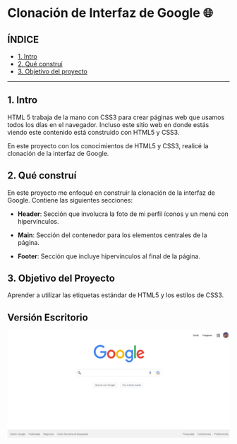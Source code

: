 # Clonación de Interfaz de Google 🌐


## ÍNDICE 
* [1. Intro](https://github.com/dianamartinezrodri/ClonInterfazDeGoogle/blob/main/README.md#1-intro)
* [2. Qué construí](https://github.com/dianamartinezrodri/ClonInterfazDeGoogle/blob/main/README.md#2-qu%C3%A9-constru%C3%AD)
* [3. Objetivo del proyecto](https://github.com/dianamartinezrodri/ClonInterfazDeGoogle/blob/main/README.md#3-objetivo-del-proyecto)

****

## 1. Intro
HTML 5 trabaja de la mano con CSS3 para crear páginas web que usamos todos los días en el navegador. Incluso este sitio web en donde estás viendo este contenido está construido con HTML5 y CSS3.

En este proyecto con los conocimientos de HTML5 y CSS3, realicé la clonación de la interfaz de Google.

## 2. Qué construí
En este proyecto me enfoqué en construir la clonación de la interfaz de Google. Contiene las siguientes secciones:

* **Header**: Sección que involucra la foto de mi perfil íconos y un menú con hipervínculos.

* **Main**: Sección del contenedor para los elementos centrales de la página.

* **Footer**: Sección que incluye hipervínculos al final de la página.

## 3. Objetivo del Proyecto
Aprender a utilizar las etiquetas estándar de HTML5 y los estilos de CSS3.

## Versión Escritorio

<img src="https://github.com/YuDiCC/Clon_Interfaz_de_Google/blob/main/clonacion_google.jpeg" alt="Clonación de la Interfaz de Google"/>
